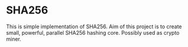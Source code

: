 # SHA256

This is simple implementation of SHA256. Aim of this project is to create small, powerful, parallel SHA256 hashing core. Possibly used as crypto miner.
